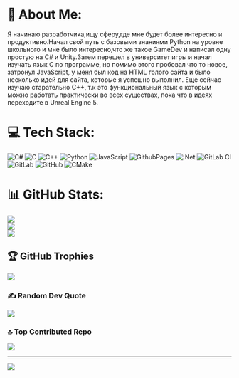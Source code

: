 # 💫 About Me:
Я начинаю разработчика,ищу сферу,где мне будет более интересно и продуктивно.Начал свой путь с базовыми знаниями Python на уровне школьного и мне было интересно,что же такое GameDev и написал одну простую на C# и Unity.Затем перешел в университет игры и начал изучать язык C по программе, но помимо этого пробовал что то новое, затронул JavaScript, у меня был код на HTML голого сайта и было несколько идей для сайта, которые я успешно выполнил. Еще сейчас изучаю старательно C++, т.к это функциональный язык с которым можно работать практически во всех существах, пока что в идеях переходите в Unreal Engine 5.


# 💻 Tech Stack:
![C#](https://img.shields.io/badge/c%23-%23239120.svg?style=for-the-badge&logo=csharp&logoColor=white) ![C](https://img.shields.io/badge/c-%2300599C.svg?style=for-the-badge&logo=c&logoColor=white) ![C++](https://img.shields.io/badge/c++-%2300599C.svg?style=for-the-badge&logo=c%2B%2B&logoColor=white) ![Python](https://img.shields.io/badge/python-3670A0?style=for-the-badge&logo=python&logoColor=ffdd54) ![JavaScript](https://img.shields.io/badge/javascript-%23323330.svg?style=for-the-badge&logo=javascript&logoColor=%23F7DF1E) ![GithubPages](https://img.shields.io/badge/github%20pages-121013?style=for-the-badge&logo=github&logoColor=white) ![.Net](https://img.shields.io/badge/.NET-5C2D91?style=for-the-badge&logo=.net&logoColor=white) ![GitLab CI](https://img.shields.io/badge/gitlab%20CI-%23181717.svg?style=for-the-badge&logo=gitlab&logoColor=white) ![GitLab](https://img.shields.io/badge/gitlab-%23181717.svg?style=for-the-badge&logo=gitlab&logoColor=white) ![GitHub](https://img.shields.io/badge/github-%23121011.svg?style=for-the-badge&logo=github&logoColor=white) ![CMake](https://img.shields.io/badge/CMake-%23008FBA.svg?style=for-the-badge&logo=cmake&logoColor=white)
# 📊 GitHub Stats:
![](https://github-readme-stats.vercel.app/api?username=waarmlyy&theme=blue-green&hide_border=false&include_all_commits=false&count_private=false)<br/>
![](https://github-readme-streak-stats.herokuapp.com/?user=waarmlyy&theme=blue-green&hide_border=false)<br/>
![](https://github-readme-stats.vercel.app/api/top-langs/?username=waarmlyy&theme=blue-green&hide_border=false&include_all_commits=false&count_private=false&layout=compact)

## 🏆 GitHub Trophies
![](https://github-profile-trophy.vercel.app/?username=waarmlyy&theme=radical&no-frame=false&no-bg=true&margin-w=4)

### ✍️ Random Dev Quote
![](https://quotes-github-readme.vercel.app/api?type=horizontal&theme=radical)

### 🔝 Top Contributed Repo
![](https://github-contributor-stats.vercel.app/api?username=waarmlyy&limit=5&theme=dark&combine_all_yearly_contributions=true)

---
[![](https://visitcount.itsvg.in/api?id=waarmlyy&icon=0&color=0)](https://visitcount.itsvg.in)

<!-- Proudly created with GPRM ( https://gprm.itsvg.in ) -->

